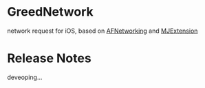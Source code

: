 # GreedNetwork
network request for iOS, based on [AFNetworking](https://github.com/AFNetworking/AFNetworking) and [MJExtension](https://github.com/CoderMJLee/MJExtension)
# Release Notes
deveoping...
